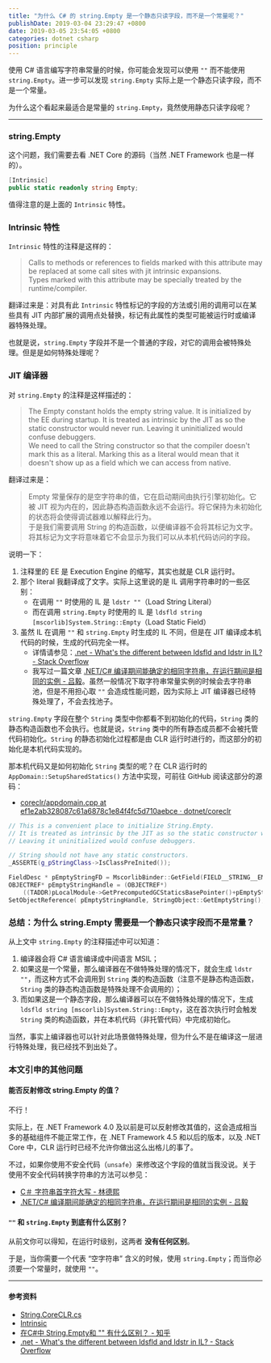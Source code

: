```yaml
---
title: "为什么 C# 的 string.Empty 是一个静态只读字段，而不是一个常量呢？"
publishDate: 2019-03-04 23:29:47 +0800
date: 2019-03-05 23:54:05 +0800
categories: dotnet csharp
position: principle
---
```


使用 C# 语言编写字符串常量的时候，你可能会发现可以使用 `""` 而不能使用 `string.Empty`。进一步可以发现 `string.Empty` 实际上是一个静态只读字段，而不是一个常量。

为什么这个看起来最适合是常量的 `string.Empty`，竟然使用静态只读字段呢？

---

<div id="toc"></div>

### string.Empty

这个问题，我们需要去看 .NET Core 的源码（当然 .NET Framework 也是一样的）。

```csharp
[Intrinsic]
public static readonly string Empty;
```

值得注意的是上面的 `Intrinsic` 特性。

### Intrinsic 特性

`Intrinsic` 特性的注释是这样的：

> Calls to methods or references to fields marked with this attribute may be replaced at some call sites with jit intrinsic expansions.  
> Types marked with this attribute may be specially treated by the runtime/compiler.

翻译过来是：对具有此 `Intrinsic` 特性标记的字段的方法或引用的调用可以在某些具有 JIT 内部扩展的调用点处替换，标记有此属性的类型可能被运行时或编译器特殊处理。

也就是说，`string.Empty` 字段并不是一个普通的字段，对它的调用会被特殊处理。但是是如何特殊处理呢？

### JIT 编译器

对 `string.Empty` 的注释是这样描述的：

> The Empty constant holds the empty string value. It is initialized by the EE during startup. It is treated as intrinsic by the JIT as so the static constructor would never run. Leaving it uninitialized would confuse debuggers.  
> We need to call the String constructor so that the compiler doesn't mark this as a literal. Marking this as a literal would mean that it doesn't show up as a field which we can access from native.

翻译过来是：

> Empty 常量保存的是空字符串的值，它在启动期间由执行引擎初始化。它被 JIT 视为内在的，因此静态构造函数永远不会运行。将它保持为未初始化的状态将会使得调试器难以解释此行为。  
> 于是我们需要调用 String 的构造函数，以便编译器不会将其标记为文字。将其标记为文字将意味着它不会显示为我们可以从本机代码访问的字段。

说明一下：

1. 注释里的 EE 是 Execution Engine 的缩写，其实也就是 CLR 运行时。
1. 那个 literal 我翻译成了文字。实际上这里说的是 IL 调用字符串时的一些区别：
    - 在调用 `""` 时使用的 IL 是 `ldstr ""`（Load String Literal）
    - 而在调用 `string.Empty` 时使用的 IL 是 `ldsfld string [mscorlib]System.String::Empty`（Load Static Field）
1. 虽然 IL 在调用 `""` 和 `string.Empty` 时生成的 IL 不同，但是在 JIT 编译成本机代码的时候，生成的代码完全一样。
    - 详情请参见：[.net - What's the different between ldsfld and ldstr in IL? - Stack Overflow](https://stackoverflow.com/a/3674336/6233938)
    - 我写过一篇文章 [.NET/C# 编译期间能确定的相同字符串，在运行期间是相同的实例 - 吕毅](/post/same-strings-at-compile-time-are-the-same-instances-at-runtime.html)。虽然一般情况下取字符串常量实例的时候会去字符串池，但是不用担心取 `""` 会造成性能问题，因为实际上 JIT 编译器已经特殊处理了，不会去找池子。

`string.Empty` 字段在整个 `String` 类型中你都看不到初始化的代码，`String` 类的静态构造函数也不会执行。也就是说，`String` 类中的所有静态成员都不会被托管代码初始化。`String` 的静态初始化过程都是由 CLR 运行时进行的，而这部分的初始化是本机代码实现的。

那本机代码又是如何初始化 `String` 类型的呢？在 CLR 运行时的 `AppDomain::SetupSharedStatics()` 方法中实现，可前往 GitHub 阅读这部分的源码：

- [coreclr/appdomain.cpp at ef1e2ab328087c61a6878c1e84f4fc5d710aebce · dotnet/coreclr](https://github.com/dotnet/coreclr/blob/ef1e2ab328087c61a6878c1e84f4fc5d710aebce/src/vm/appdomain.cpp#L7735)

```cpp
// This is a convenient place to initialize String.Empty.
// It is treated as intrinsic by the JIT as so the static constructor would never run.
// Leaving it uninitialized would confuse debuggers.

// String should not have any static constructors.
_ASSERTE(g_pStringClass->IsClassPreInited());

FieldDesc * pEmptyStringFD = MscorlibBinder::GetField(FIELD__STRING__EMPTY);
OBJECTREF* pEmptyStringHandle = (OBJECTREF*)
    ((TADDR)pLocalModule->GetPrecomputedGCStaticsBasePointer()+pEmptyStringFD->GetOffset());
SetObjectReference( pEmptyStringHandle, StringObject::GetEmptyString(), this );
```

### 总结：为什么 string.Empty 需要是一个静态只读字段而不是常量？

从上文中 `string.Empty` 的注释描述中可以知道：

1. 编译器会将 C# 语言编译成中间语言 MSIL；
1. 如果这是一个常量，那么编译器在不做特殊处理的情况下，就会生成 `ldstr ""`，而这种方式不会调用到 `String` 类的构造函数（注意不是静态构造函数，`String` 类的静态构造函数是特殊处理不会调用的）；
1. 而如果这是一个静态字段，那么编译器可以在不做特殊处理的情况下，生成 `ldsfld string [mscorlib]System.String::Empty`，这在首次执行时会触发 `String` 类的构造函数，并在本机代码（非托管代码）中完成初始化。

当然，事实上编译器也可以针对此场景做特殊处理，但为什么不是在编译这一层进行特殊处理，我已经找不到出处了。

### 本文引申的其他问题

#### 能否反射修改 string.Empty 的值？

不行！

实际上，在 .NET Framework 4.0 及以前是可以反射修改其值的，这会造成相当多的基础组件不能正常工作，在 .NET Framework 4.5 和以后的版本，以及 .NET Core 中，CLR 运行时已经不允许你做出这么出格儿的事了。

不过，如果你使用不安全代码（`unsafe`）来修改这个字段的值就当我没说。关于使用不安全代码转换字符串的方法可以参见：

- [C＃ 字符串首字符大写 - 林德熙](https://lindexi.gitee.io/post/C-%E5%AD%97%E7%AC%A6%E4%B8%B2%E9%A6%96%E5%AD%97%E7%AC%A6%E5%A4%A7%E5%86%99.html)
- [.NET/C# 编译期间能确定的相同字符串，在运行期间是相同的实例 - 吕毅](/post/same-strings-at-compile-time-are-the-same-instances-at-runtime.html)

#### `""` 和 `string.Empty` 到底有什么区别？

从前文你可以得知，在运行时级别，这两者 **没有任何区别**。

于是，当你需要一个代表 “空字符串” 含义的时候，使用 `string.Empty`；而当你必须要一个常量时，就使用 `""`。

---

#### 参考资料

- [String.CoreCLR.cs](https://source.dot.net/#System.Private.CoreLib/src/System/String.CoreCLR.cs,c9f70a27facb27cf)
- [Intrinsic](https://source.dot.net/#System.Private.CoreLib/shared/System/Runtime/CompilerServices/IntrinsicAttribute.cs,0b1553fdd9183e62,references)
- [在C#中 String.Empty和 "" 有什么区别？ - 知乎](https://www.zhihu.com/question/24811218)
- [.net - What's the different between ldsfld and ldstr in IL? - Stack Overflow](https://stackoverflow.com/a/3674336/6233938)
